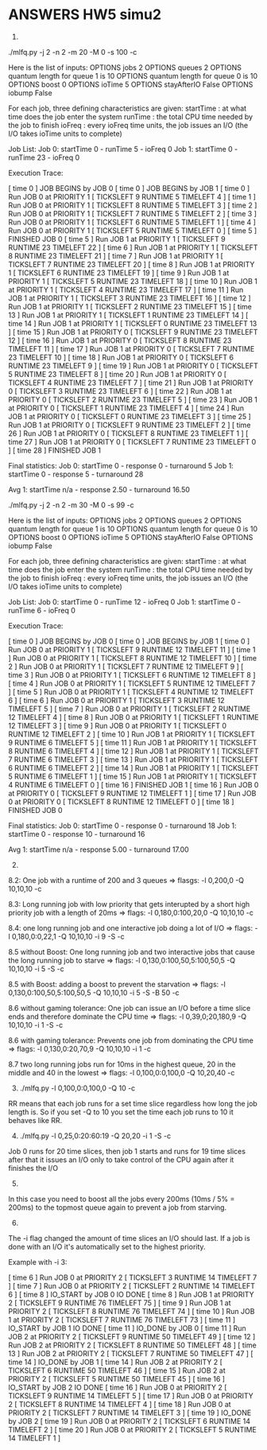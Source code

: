 ANSWERS HW5 simu2
==========================

1. 

./mlfq.py -j 2 -n 2 -m 20 -M 0 -s 100 -c

Here is the list of inputs:
OPTIONS jobs 2
OPTIONS queues 2
OPTIONS quantum length for queue  1 is  10
OPTIONS quantum length for queue  0 is  10
OPTIONS boost 0
OPTIONS ioTime 5
OPTIONS stayAfterIO False
OPTIONS iobump False


For each job, three defining characteristics are given:
  startTime : at what time does the job enter the system
  runTime   : the total CPU time needed by the job to finish
  ioFreq    : every ioFreq time units, the job issues an I/O
              (the I/O takes ioTime units to complete)

Job List:
  Job  0: startTime   0 - runTime   5 - ioFreq   0
  Job  1: startTime   0 - runTime  23 - ioFreq   0


Execution Trace:

[ time 0 ] JOB BEGINS by JOB 0
[ time 0 ] JOB BEGINS by JOB 1
[ time 0 ] Run JOB 0 at PRIORITY 1 [ TICKSLEFT 9 RUNTIME 5 TIMELEFT 4 ]
[ time 1 ] Run JOB 0 at PRIORITY 1 [ TICKSLEFT 8 RUNTIME 5 TIMELEFT 3 ]
[ time 2 ] Run JOB 0 at PRIORITY 1 [ TICKSLEFT 7 RUNTIME 5 TIMELEFT 2 ]
[ time 3 ] Run JOB 0 at PRIORITY 1 [ TICKSLEFT 6 RUNTIME 5 TIMELEFT 1 ]
[ time 4 ] Run JOB 0 at PRIORITY 1 [ TICKSLEFT 5 RUNTIME 5 TIMELEFT 0 ]
[ time 5 ] FINISHED JOB 0
[ time 5 ] Run JOB 1 at PRIORITY 1 [ TICKSLEFT 9 RUNTIME 23 TIMELEFT 22 ]
[ time 6 ] Run JOB 1 at PRIORITY 1 [ TICKSLEFT 8 RUNTIME 23 TIMELEFT 21 ]
[ time 7 ] Run JOB 1 at PRIORITY 1 [ TICKSLEFT 7 RUNTIME 23 TIMELEFT 20 ]
[ time 8 ] Run JOB 1 at PRIORITY 1 [ TICKSLEFT 6 RUNTIME 23 TIMELEFT 19 ]
[ time 9 ] Run JOB 1 at PRIORITY 1 [ TICKSLEFT 5 RUNTIME 23 TIMELEFT 18 ]
[ time 10 ] Run JOB 1 at PRIORITY 1 [ TICKSLEFT 4 RUNTIME 23 TIMELEFT 17 ]
[ time 11 ] Run JOB 1 at PRIORITY 1 [ TICKSLEFT 3 RUNTIME 23 TIMELEFT 16 ]
[ time 12 ] Run JOB 1 at PRIORITY 1 [ TICKSLEFT 2 RUNTIME 23 TIMELEFT 15 ]
[ time 13 ] Run JOB 1 at PRIORITY 1 [ TICKSLEFT 1 RUNTIME 23 TIMELEFT 14 ]
[ time 14 ] Run JOB 1 at PRIORITY 1 [ TICKSLEFT 0 RUNTIME 23 TIMELEFT 13 ]
[ time 15 ] Run JOB 1 at PRIORITY 0 [ TICKSLEFT 9 RUNTIME 23 TIMELEFT 12 ]
[ time 16 ] Run JOB 1 at PRIORITY 0 [ TICKSLEFT 8 RUNTIME 23 TIMELEFT 11 ]
[ time 17 ] Run JOB 1 at PRIORITY 0 [ TICKSLEFT 7 RUNTIME 23 TIMELEFT 10 ]
[ time 18 ] Run JOB 1 at PRIORITY 0 [ TICKSLEFT 6 RUNTIME 23 TIMELEFT 9 ]
[ time 19 ] Run JOB 1 at PRIORITY 0 [ TICKSLEFT 5 RUNTIME 23 TIMELEFT 8 ]
[ time 20 ] Run JOB 1 at PRIORITY 0 [ TICKSLEFT 4 RUNTIME 23 TIMELEFT 7 ]
[ time 21 ] Run JOB 1 at PRIORITY 0 [ TICKSLEFT 3 RUNTIME 23 TIMELEFT 6 ]
[ time 22 ] Run JOB 1 at PRIORITY 0 [ TICKSLEFT 2 RUNTIME 23 TIMELEFT 5 ]
[ time 23 ] Run JOB 1 at PRIORITY 0 [ TICKSLEFT 1 RUNTIME 23 TIMELEFT 4 ]
[ time 24 ] Run JOB 1 at PRIORITY 0 [ TICKSLEFT 0 RUNTIME 23 TIMELEFT 3 ]
[ time 25 ] Run JOB 1 at PRIORITY 0 [ TICKSLEFT 9 RUNTIME 23 TIMELEFT 2 ]
[ time 26 ] Run JOB 1 at PRIORITY 0 [ TICKSLEFT 8 RUNTIME 23 TIMELEFT 1 ]
[ time 27 ] Run JOB 1 at PRIORITY 0 [ TICKSLEFT 7 RUNTIME 23 TIMELEFT 0 ]
[ time 28 ] FINISHED JOB 1

Final statistics:
  Job  0: startTime   0 - response   0 - turnaround   5
  Job  1: startTime   0 - response   5 - turnaround  28

  Avg  1: startTime n/a - response 2.50 - turnaround 16.50


./mlfq.py -j 2 -n 2 -m 30 -M 0 -s 99 -c 


Here is the list of inputs:
OPTIONS jobs 2
OPTIONS queues 2
OPTIONS quantum length for queue  1 is  10
OPTIONS quantum length for queue  0 is  10
OPTIONS boost 0
OPTIONS ioTime 5
OPTIONS stayAfterIO False
OPTIONS iobump False


For each job, three defining characteristics are given:
  startTime : at what time does the job enter the system
  runTime   : the total CPU time needed by the job to finish
  ioFreq    : every ioFreq time units, the job issues an I/O
              (the I/O takes ioTime units to complete)

Job List:
  Job  0: startTime   0 - runTime  12 - ioFreq   0
  Job  1: startTime   0 - runTime   6 - ioFreq   0


Execution Trace:

[ time 0 ] JOB BEGINS by JOB 0
[ time 0 ] JOB BEGINS by JOB 1
[ time 0 ] Run JOB 0 at PRIORITY 1 [ TICKSLEFT 9 RUNTIME 12 TIMELEFT 11 ]
[ time 1 ] Run JOB 0 at PRIORITY 1 [ TICKSLEFT 8 RUNTIME 12 TIMELEFT 10 ]
[ time 2 ] Run JOB 0 at PRIORITY 1 [ TICKSLEFT 7 RUNTIME 12 TIMELEFT 9 ]
[ time 3 ] Run JOB 0 at PRIORITY 1 [ TICKSLEFT 6 RUNTIME 12 TIMELEFT 8 ]
[ time 4 ] Run JOB 0 at PRIORITY 1 [ TICKSLEFT 5 RUNTIME 12 TIMELEFT 7 ]
[ time 5 ] Run JOB 0 at PRIORITY 1 [ TICKSLEFT 4 RUNTIME 12 TIMELEFT 6 ]
[ time 6 ] Run JOB 0 at PRIORITY 1 [ TICKSLEFT 3 RUNTIME 12 TIMELEFT 5 ]
[ time 7 ] Run JOB 0 at PRIORITY 1 [ TICKSLEFT 2 RUNTIME 12 TIMELEFT 4 ]
[ time 8 ] Run JOB 0 at PRIORITY 1 [ TICKSLEFT 1 RUNTIME 12 TIMELEFT 3 ]
[ time 9 ] Run JOB 0 at PRIORITY 1 [ TICKSLEFT 0 RUNTIME 12 TIMELEFT 2 ]
[ time 10 ] Run JOB 1 at PRIORITY 1 [ TICKSLEFT 9 RUNTIME 6 TIMELEFT 5 ]
[ time 11 ] Run JOB 1 at PRIORITY 1 [ TICKSLEFT 8 RUNTIME 6 TIMELEFT 4 ]
[ time 12 ] Run JOB 1 at PRIORITY 1 [ TICKSLEFT 7 RUNTIME 6 TIMELEFT 3 ]
[ time 13 ] Run JOB 1 at PRIORITY 1 [ TICKSLEFT 6 RUNTIME 6 TIMELEFT 2 ]
[ time 14 ] Run JOB 1 at PRIORITY 1 [ TICKSLEFT 5 RUNTIME 6 TIMELEFT 1 ]
[ time 15 ] Run JOB 1 at PRIORITY 1 [ TICKSLEFT 4 RUNTIME 6 TIMELEFT 0 ]
[ time 16 ] FINISHED JOB 1
[ time 16 ] Run JOB 0 at PRIORITY 0 [ TICKSLEFT 9 RUNTIME 12 TIMELEFT 1 ]
[ time 17 ] Run JOB 0 at PRIORITY 0 [ TICKSLEFT 8 RUNTIME 12 TIMELEFT 0 ]
[ time 18 ] FINISHED JOB 0

Final statistics:
  Job  0: startTime   0 - response   0 - turnaround  18
  Job  1: startTime   0 - response  10 - turnaround  16

  Avg  1: startTime n/a - response 5.00 - turnaround 17.00



2.

8.2: One job with a runtime of 200 and 3 queues => flasgs: -l 0,200,0 -Q 10,10,10 -c

8.3: Long running job with low priority that gets interupted by a short high priority job with a length of 20ms => flags: -l 0,180,0:100,20,0 -Q 10,10,10 -c

8.4: one long running job and one interactive job doing a lot of I/O => flags: -l 0,180,0:0,22,1 -Q 10,10,10 -i 9 -S -c

8.5 without Boost: One long running job and two interactive jobs that cause the long running job to starve => flags: -l 0,130,0:100,50,5:100,50,5 -Q 10,10,10 -i 5 -S -c

8.5 with Boost: adding a boost to prevent the starvation => flags: -l 0,130,0:100,50,5:100,50,5 -Q 10,10,10 -i 5 -S -B 50 -c

8.6 without gaming tolerance: One job can issue an I/O before a time slice ends and therefore dominate the CPU time => flags: -l 0,39,0;20,180,9 -Q 10,10,10 -i 1 -S -c

8.6 with gaming tolerance: Prevents one job from dominating the CPU time => flags: -l 0,130,0:20,70,9 -Q 10,10,10 -i 1 -c

8.7 two long running jobs run for 10ms in the highest queue, 20 in the middle and 40 in the lowest => flags: -l 0,100,0:0,100,0 -Q 10,20,40 -c

3. ./mlfq.py -l 0,100,0:0,100,0 -Q 10 -c

RR means that each job runs for a set time slice regardless how long the job length is. So if you set -Q to 10 you set the time each job runs to 10 it behaves like RR.

4. ./mlfq.py -l 0,25,0:20:60:19 -Q 20,20 -i 1 -S -c

Job 0 runs for 20 time slices, then job 1 starts and runs for 19 time slices after that it issues an I/O only to take control of the CPU again after it finishes the I/O

5. 

In this case you need to boost all the jobs every 200ms (10ms / 5% = 200ms) to the topmost queue again to prevent a job from starving.

6. 

The -i flag changed the amount of time slices an I/O should last. If a job is done with an I/O it's automatically set to the highest priority.

Example with -i 3:

[ time 6 ] Run JOB 0 at PRIORITY 2 [ TICKSLEFT 3 RUNTIME 14 TIMELEFT 7 ]
[ time 7 ] Run JOB 0 at PRIORITY 2 [ TICKSLEFT 2 RUNTIME 14 TIMELEFT 6 ]
[ time 8 ] IO_START by JOB 0
IO DONE
[ time 8 ] Run JOB 1 at PRIORITY 2 [ TICKSLEFT 9 RUNTIME 76 TIMELEFT 75 ]
[ time 9 ] Run JOB 1 at PRIORITY 2 [ TICKSLEFT 8 RUNTIME 76 TIMELEFT 74 ]
[ time 10 ] Run JOB 1 at PRIORITY 2 [ TICKSLEFT 7 RUNTIME 76 TIMELEFT 73 ]
[ time 11 ] IO_START by JOB 1
IO DONE
[ time 11 ] IO_DONE by JOB 0
[ time 11 ] Run JOB 2 at PRIORITY 2 [ TICKSLEFT 9 RUNTIME 50 TIMELEFT 49 ]
[ time 12 ] Run JOB 2 at PRIORITY 2 [ TICKSLEFT 8 RUNTIME 50 TIMELEFT 48 ]
[ time 13 ] Run JOB 2 at PRIORITY 2 [ TICKSLEFT 7 RUNTIME 50 TIMELEFT 47 ]
[ time 14 ] IO_DONE by JOB 1
[ time 14 ] Run JOB 2 at PRIORITY 2 [ TICKSLEFT 6 RUNTIME 50 TIMELEFT 46 ]
[ time 15 ] Run JOB 2 at PRIORITY 2 [ TICKSLEFT 5 RUNTIME 50 TIMELEFT 45 ]
[ time 16 ] IO_START by JOB 2
IO DONE
[ time 16 ] Run JOB 0 at PRIORITY 2 [ TICKSLEFT 9 RUNTIME 14 TIMELEFT 5 ]
[ time 17 ] Run JOB 0 at PRIORITY 2 [ TICKSLEFT 8 RUNTIME 14 TIMELEFT 4 ]
[ time 18 ] Run JOB 0 at PRIORITY 2 [ TICKSLEFT 7 RUNTIME 14 TIMELEFT 3 ]
[ time 19 ] IO_DONE by JOB 2
[ time 19 ] Run JOB 0 at PRIORITY 2 [ TICKSLEFT 6 RUNTIME 14 TIMELEFT 2 ]
[ time 20 ] Run JOB 0 at PRIORITY 2 [ TICKSLEFT 5 RUNTIME 14 TIMELEFT 1 ]

